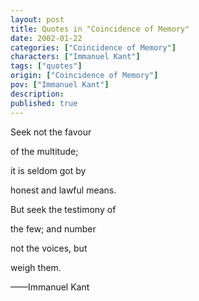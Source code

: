 ```yaml
---
layout: post
title: Quotes in "Coincidence of Memory"
date: 2002-01-22
categories: ["Coincidence of Memory"]
characters: ["Immanuel Kant"]
tags: ["quotes"]
origin: ["Coincidence of Memory"]
pov: ["Immanuel Kant"]
description: 
published: true
---
```


Seek not the favour

of the multitude;

it is seldom got by

honest and lawful means.

But seek the testimony of

the few; and number

not the voices, but

weigh them.

——Immanuel Kant
